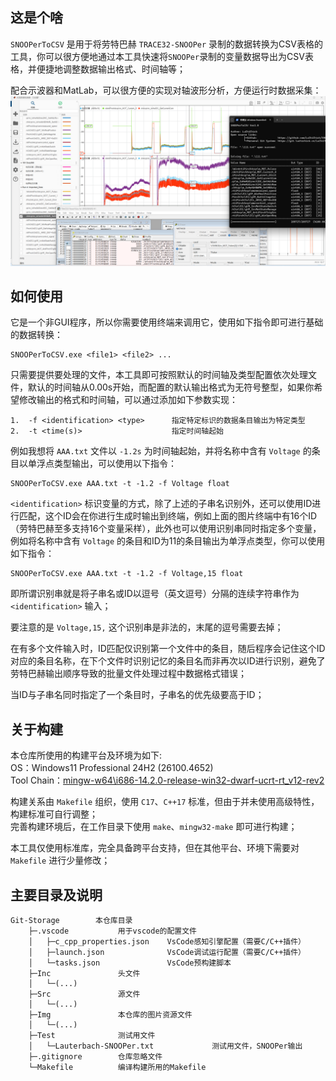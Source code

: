 ## 这是个啥  

`SNOOPerToCSV` 是用于将劳特巴赫 `TRACE32-SNOOPer` 录制的数据转换为CSV表格的工具，你可以很方便地通过本工具快速将`SNOOPer`录制的变量数据导出为CSV表格，并便捷地调整数据输出格式、时间轴等；  

配合示波器和MatLab，可以很方便的实现对轴波形分析，方便运行时数据采集：
![功能展示](./Img/功能展示.png)

## 如何使用

它是一个非GUI程序，所以你需要使用终端来调用它，使用如下指令即可进行基础的数据转换：  

```shell
SNOOPerToCSV.exe <file1> <file2> ...
```

只需要提供要处理的文件，本工具即可按照默认的时间轴及类型配置依次处理文件，默认的时间轴从0.00s开始，而配置的默认输出格式为无符号整型，如果你希望修改输出的格式和时间轴，可以通过添加如下参数实现：

```shell
1.  -f <identification> <type>      指定特定标识的数据条目输出为特定类型
2.  -t <time(s)>                    指定时间轴起始
```

例如我想将 `AAA.txt` 文件以 `-1.2s` 为时间轴起始，并将名称中含有 `Voltage` 的条目以单浮点类型输出，可以使用以下指令：

```shell
SNOOPerToCSV.exe AAA.txt -t -1.2 -f Voltage float
```

`<identification>` 标识变量的方式，除了上述的子串名识别外，还可以使用ID进行匹配，这个ID会在你进行生成时输出到终端，例如上面的图片终端中有16个ID（劳特巴赫至多支持16个变量采样），此外也可以使用识别串同时指定多个变量，例如将名称中含有 `Voltage` 的条目和ID为11的条目输出为单浮点类型，你可以使用如下指令：

```shell
SNOOPerToCSV.exe AAA.txt -t -1.2 -f Voltage,15 float
```

即所谓识别串就是将子串名或ID以逗号（英文逗号）分隔的连续字符串作为 `<identification>` 输入；  

要注意的是 `Voltage,15,` 这个识别串是非法的，末尾的逗号需要去掉；

在有多个文件输入时，ID匹配仅识别第一个文件中的条目，随后程序会记住这个ID对应的条目名称，在下个文件时识别记忆的条目名而非再次以ID进行识别，避免了劳特巴赫输出顺序导致的批量文件处理过程中数据格式错误；

当ID与子串名同时指定了一个条目时，子串名的优先级要高于ID；

## 关于构建
本仓库所使用的构建平台及环境为如下:  
	OS：Windows11 Professional 24H2 (26100.4652)  
	Tool Chain：[mingw-w64\i686-14.2.0-release-win32-dwarf-ucrt-rt_v12-rev2](https://github.com/niXman/mingw-builds-binaries/releases/tag/14.2.0-rt_v12-rev2)  

构建关系由 `Makefile` 组织，使用 `C17`、`C++17` 标准，但由于并未使用高级特性，构建标准可自行调整；  
完善构建环境后，在工作目录下使用 `make`、`mingw32-make` 即可进行构建；  

本工具仅使用标准库，完全具备跨平台支持，但在其他平台、环境下需要对 `Makefile` 进行少量修改；  

## 主要目录及说明
    Git-Storage        本仓库目录
        ├─.vscode           用于vscode的配置文件
	    │   ├─c_cpp_properties.json    VsCode感知引擎配置（需要C/C++插件）
	    │   ├─launch.json              VsCode调试运行配置（需要C/C++插件）
        │   └─tasks.json               VsCode预构建脚本
        ├─Inc               头文件
        │   └─(...)
        ├─Src               源文件
        │   └─(...)
        ├─Img               本仓库的图片资源文件
        │   └─(...)
        ├─Test              测试用文件
        │   └─Lauterbach-SNOOPer.txt             测试用文件，SNOOPer输出
        ├─.gitignore        仓库忽略文件
        └─Makefile          编译构建所用的Makefile



